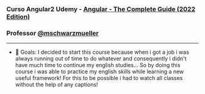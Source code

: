 ### Curso Angular2 Udemy - [Angular - The Complete Guide (2022 Edition)](https://www.udemy.com/course/the-complete-guide-to-angular-2/)

### Professor [@mschwarzmueller](https://github.com/mschwarzmueller)

---

- 🥅 Goals: I decided to start this course because when i got a job i was always running out of time to do whatever and consequently i didn't have much time to continue my english studies... So by doing this course i was able to practice my english skills while learning a new useful framework! For this to be possible i had to watch all classes without the help of any captions!
